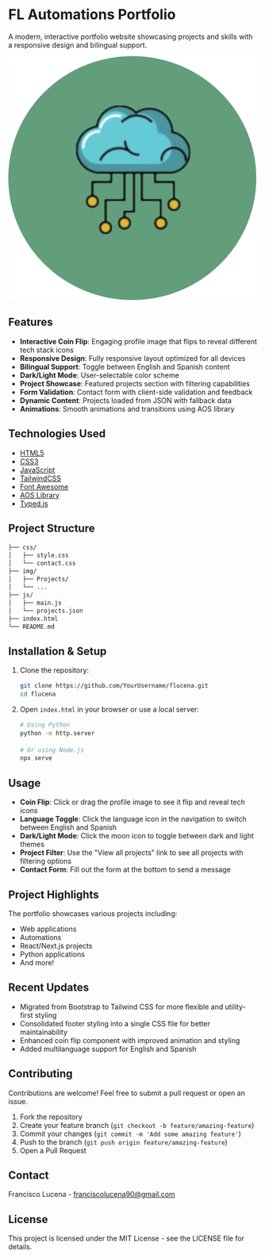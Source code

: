# FL Automations Portfolio

A modern, interactive portfolio website showcasing projects and skills with a responsive design and bilingual support.

![FL Automations Portfolio](img/Projects/flautomations.png)

## Features

- **Interactive Coin Flip**: Engaging profile image that flips to reveal different tech stack icons
- **Responsive Design**: Fully responsive layout optimized for all devices
- **Bilingual Support**: Toggle between English and Spanish content
- **Dark/Light Mode**: User-selectable color scheme
- **Project Showcase**: Featured projects section with filtering capabilities
- **Form Validation**: Contact form with client-side validation and feedback
- **Dynamic Content**: Projects loaded from JSON with fallback data
- **Animations**: Smooth animations and transitions using AOS library

## Technologies Used

- [HTML5](https://developer.mozilla.org/en-US/docs/Web/HTML)
- [CSS3](https://developer.mozilla.org/en-US/docs/Web/CSS)
- [JavaScript](https://developer.mozilla.org/en-US/docs/Web/JavaScript)
- [TailwindCSS](https://tailwindcss.com/)
- [Font Awesome](https://fontawesome.com/)
- [AOS Library](https://michalsnik.github.io/aos/)
- [Typed.js](https://github.com/mattboldt/typed.js/)

## Project Structure

```
├── css/
│   ├── style.css
│   └── contact.css
├── img/
│   ├── Projects/
│   └── ...
├── js/
│   ├── main.js
│   └── projects.json
├── index.html
└── README.md
```

## Installation & Setup

1. Clone the repository:
   ```bash
   git clone https://github.com/YourUsername/flucena.git
   cd flucena
   ```

2. Open `index.html` in your browser or use a local server:
   ```bash
   # Using Python
   python -m http.server
   
   # Or using Node.js
   npx serve
   ```

## Usage

- **Coin Flip**: Click or drag the profile image to see it flip and reveal tech icons
- **Language Toggle**: Click the language icon in the navigation to switch between English and Spanish
- **Dark/Light Mode**: Click the moon icon to toggle between dark and light themes
- **Project Filter**: Use the "View all projects" link to see all projects with filtering options
- **Contact Form**: Fill out the form at the bottom to send a message

## Project Highlights

The portfolio showcases various projects including:
- Web applications
- Automations
- React/Next.js projects
- Python applications
- And more!

## Recent Updates

- Migrated from Bootstrap to Tailwind CSS for more flexible and utility-first styling
- Consolidated footer styling into a single CSS file for better maintainability
- Enhanced coin flip component with improved animation and styling
- Added multilanguage support for English and Spanish

## Contributing

Contributions are welcome! Feel free to submit a pull request or open an issue.

1. Fork the repository
2. Create your feature branch (`git checkout -b feature/amazing-feature`)
3. Commit your changes (`git commit -m 'Add some amazing feature'`)
4. Push to the branch (`git push origin feature/amazing-feature`)
5. Open a Pull Request

## Contact

Francisco Lucena - [franciscolucena90@gmail.com](mailto:franciscolucena90@gmail.com)

## License

This project is licensed under the MIT License - see the LICENSE file for details.
